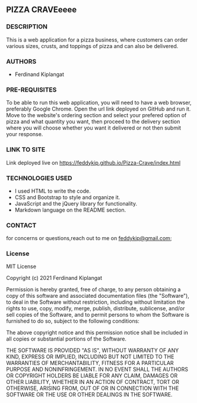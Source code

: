 ## PIZZA CRAVEeeee
### DESCRIPTION
This is a web application for a pizza business, where customers can order various sizes, crusts, and toppings of pizza and can also be delivered.
### AUTHORS

-   Ferdinand Kiplangat

### PRE-REQUISITES

To be able to run this web application, you will need to have a web browser, preferably Google Chrome. Open the url link deployed on GitHub and run it. Move to the website's ordering section and select your prefered option of pizza and what quantity you want, then proceed to the delivery section where you will choose whether you want it delivered or not then submit your response.

### LINK TO SITE

Link deployed live on https://feddykip.github.io/Pizza-Crave/index.html

### TECHNOLOGIES USED

* I used HTML to write the code.
* CSS and Bootstrap to style and organize it.
* JavaScript and the jQuery library for functionality.
* Markdown language on the README section.

### CONTACT 

for concerns or questions,reach out to me on feddykip@gmail.com;

### License

MIT License

Copyright (c) 2021 Ferdinand Kiplangat

Permission is hereby granted, free of charge, to any person obtaining a copy
of this software and associated documentation files (the "Software"), to deal
in the Software without restriction, including without limitation the rights
to use, copy, modify, merge, publish, distribute, sublicense, and/or sell
copies of the Software, and to permit persons to whom the Software is
furnished to do so, subject to the following conditions:

The above copyright notice and this permission notice shall be included in all
copies or substantial portions of the Software.

THE SOFTWARE IS PROVIDED "AS IS", WITHOUT WARRANTY OF ANY KIND, EXPRESS OR
IMPLIED, INCLUDING BUT NOT LIMITED TO THE WARRANTIES OF MERCHANTABILITY,
FITNESS FOR A PARTICULAR PURPOSE AND NONINFRINGEMENT. IN NO EVENT SHALL THE
AUTHORS OR COPYRIGHT HOLDERS BE LIABLE FOR ANY CLAIM, DAMAGES OR OTHER
LIABILITY, WHETHER IN AN ACTION OF CONTRACT, TORT OR OTHERWISE, ARISING FROM,
OUT OF OR IN CONNECTION WITH THE SOFTWARE OR THE USE OR OTHER DEALINGS IN THE
SOFTWARE.


